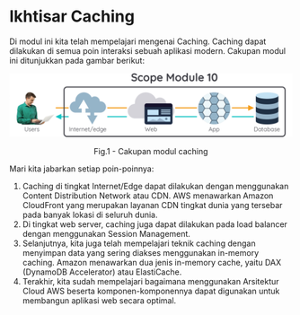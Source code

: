 # Ikhtisar Caching

Di modul ini kita telah mempelajari mengenai Caching. Caching dapat dilakukan di semua poin interaksi sebuah aplikasi modern. Cakupan modul ini ditunjukkan pada gambar berikut:

<div align="center">
<img src="./image/caching10.png" alt="Cakupan modul caching"/>
<p> Fig.1 - Cakupan modul caching </p>
</div>

Mari kita jabarkan setiap poin-poinnya:

1. Caching di tingkat Internet/Edge dapat dilakukan dengan menggunakan Content Distribution Network atau CDN. AWS menawarkan Amazon CloudFront yang merupakan layanan CDN tingkat dunia yang tersebar pada banyak lokasi di seluruh dunia.
2. Di tingkat web server, caching juga dapat dilakukan pada load balancer dengan menggunakan Session Management.
3. Selanjutnya, kita juga telah mempelajari teknik caching dengan menyimpan data yang sering diakses menggunakan in-memory caching. Amazon menawarkan dua jenis in-memory cache, yaitu DAX (DynamoDB Accelerator) atau ElastiCache.
4. Terakhir, kita sudah mempelajari bagaimana menggunakan Arsitektur Cloud AWS beserta komponen-komponennya dapat digunakan untuk membangun aplikasi web secara optimal.